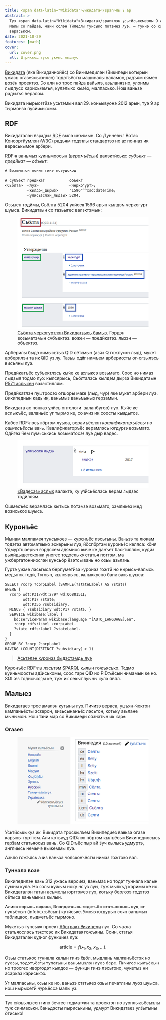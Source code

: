 ```yaml
---
title: <span data-latin="Wikidata">Викидата</span>лы 9 ар
abstract: >
  Туэ <span data-latin="Wikidata">Викидата</span>лэн усьтӥськемезлы 9 ар тырме.
  Малы со пайдаё, маин солэн Тӥледлы тунсыко потэмез луэ, — туннэ со сярысь
  вераськом.
date: 2021-10-29
features: [math]
cover:
  url: cover.png
  alt: Штрихкод тусо укмыс лыдпус
---
```


[<span data-latin="Wikidata">Викидата</span>][wikidata] (яке <span
data-latin-skip>Викиданнойёс</span>) со <span
data-latin="Wikimedi">Викимеди</span>лэн (<span
data-latin="Wikipedi">Википеди</span> котырын ужась огазеяськонлэн) тодэтъёсты
машиналы валамон, радъям сямен возён проектэз. Со али но трос пайда вайылэ,
азьланяз но, улонмы лыдпусо кариськемъя, кулэлыко кылёз, малпасько. Нош ваньзэ
радызъя вералом.

<span data-latin="Wikidata">Викидата</span> нырысетӥзэ усьтэмын вал 29.
коньывуонэ 2012 арын, туэ 9 ар тырмонзэ  пусйиськомы.

## RDF

<span data-latin="Wikidata">Викидата</span>лэн ёзрадыз <abbr title="Resourse
Description Framework">RDF</abbr> вылэ инъямын. Со Дунневыл Вотэс Консортӥумлэн
(W3C) радъям тодэтлы стандартэз но ас понназ ик вераськымон арбери.

RDF:я ваньмыз куиньмоосын (*верамъёсын*) валэктӥське: *субъект — предӥкат — 
объект*:

```turtle
# Возьматон понна гинэ псэудокод

# субъект предӥкат           объект
<Сьӧлта>  <луэ>              <черкогурт>;
          <кылдон_дырыз>     "1596"^^xsd:dateTime;
          <улӥсьёслэн_лыдзы> 5204.
```

Озьыен тодӥмы, Сьӧлта 5204 улӥсен 1596 арын кылдэм черкогурт шуыса.
<span data-latin="Wikidata">Викидата</span>ын со тазьыгес валэктэмын:

<figure>
<img alt="" src="wikidata-solta.png">
<figcaption>
<a href="https://www.wikidata.org/wiki/Q2511164">Сьӧлта черкогуртлэн
<span data-latin="Wikidata">Викидата</span>ысь бамыз</a>. Гордэн возьматэмын
субъектэз, вожен — предӥкатэз, лызэн — объектэз.
</figcaption>
</figure>

Арберилы быдэ нимысьтыз QID сётэмын (азяз Q гожпусэн лыд), мукет арберилэн та 
ик QID уз лу. Тазьы одӥг нимъем арбериосты ог-огзылэсь висъяны луэ.

Предӥкатъёс субъектлэсь кыӵе ке аслыксэ возьмато. Соос но нимаз лыдзыя тодмо 
луо: кылсярысь, Сьӧлталэсь кылдэм дырзэ Викидатаын [P571 аслыкен][P571] 
валэктӥллям.

Предӥкатлэн пуштросэз огшоры маке (лыд, чур) яке мукет арбери луэ.
<span data-latin="Wikipedi">Википеди</span>ын кадь ик, ваньмыз ваньмыныз герӟамын.

<span data-latin="Wikidata">Викидата</span> ас понназ улӥсь онтологи (валанбугор)
луэ. Кыӵе ке аслыкъёс, валанъёс уг тырмо ке, со ачиз ик соосты кылдытоз.

Кабес RDF:лэсь пӧртэм луыса, верамъёслэн *квалификаторъёссы* но *ошмесъёссы* 
вань. Квалификаторъёс верамлэсь югдурзэ возьмато. Одӥгез ӵем пумиськись
возьматосэз луэ дыр вадес.

<figure>
<img alt="Сьӧлта, улӥсьёслэн лыдзы 5204, вадесэз 2017 ар" src="qualifier.png">
<figcaption>
<a href="https://www.wikidata.org/wiki/Property:P585">«Вадесэз» аслык</a> валэктэ, ку улӥсьёслэсь верам лыдзэс тодӥллям.
</figcaption>
</figure>

Ошмесъёс верамлэсь кытысь потэмзэ возьмато, зэмлыкез мед возиськоз шуыса.

## Куронъёс

Мынам малпамея тунсыкоез — куронъёс лэсьтыны. Ваньзэ та люкам тодэтэз 
автоматлыко эскерыны луэ, йӧспӧртэм куронъёс келяса: кӧня Удмуртшаерын вордскем 
адямиос кыӵе ке данъет басьтӥллям, кудӥз вылӥдышетсконни уногес тодослыко 
статья поттэм, ма ужбергатонниослэн кунсьӧр ёзэтсы вань но озьы азьлань.

Гуртэ ужме лэсьтыса берпуметӥзэ куронэз гожтӥ но нырысь-валысь медытэк тодӥ, 
Тогоын, кылсярысь, калыккуспо банк вань шуыса:

```sparql
SELECT ?corp ?corpLabel (SAMPLE(?stateLabel) AS ?state)
WHERE {
  ?corp wdt:P31/wdt:279* wd:Q6881511;
        wdt:P17 ?state;
        wdt:P355 ?subsidiary.
  MINUS { ?subsidiary wdt:P17 ?state. }
  SERVICE wikibase:label {
    bd:serviceParam wikibase:language "[AUTO_LANGUAGE],en".
    ?corp rdfs:label ?corpLabel.
    ?state rdfs:label ?stateLabel.
  }
}
GROUP BY ?corp ?corpLabel
HAVING (COUNT(DISTINCT ?subsidiary) > 1)
```

> [Асьтэлэн куронэз быдэстэмды луэ](https://w.wiki/4HFr)

Куронъёс RDF:лы лэсьтэм [SPARQL][sparql-tut] кылын гожъясько. Тодмо куиньмоосты 
адӟиськомы, соос таре QID но PID:ъёсын нимамын ке но. SQL:ез тодӥськоды ке, туж 
ик секыт луыны кулэ ӧвӧл.

## Малыез

<span data-latin="Wikidata">Викидата</span>ез трос амалэн кутыны луэ. Пичизэ
вераса, ушъян-ӵектон кампаньёсты эскерон, визьсынанъёс лэсьтон, котьку азьлане
мынымон. Нош тани мар со Викимеди сӧзнэтын ик каре:

### Огазея

<figure class="float-right">
<img alt="Викидатаысь викикуспо чӧлсконъёс" src="languages.png">
</figure>

Усьтӥськыкуз ик, <span data-latin="Wikidata">Викидата</span> троскылъем <span
data-latin="Wikipedi">Википеди</span>ез ваньзэ огазе карыны турттэм.  Али
котькуд QID:лэн пӧртэм кылъёсын Википедиосысь герӟам статьяосыз вань. Со QID:ъёс
пыр ай ӟуч кылысь удмуртэ, англиысь немыче выжеммы луэ.

Азьло гожъясь ачиз ваньзэ чӧлсконъёсты нимаз гожтоно вал.

### Туннала возе

<span data-latin="Wikipedi">Википеди</span>лэн вань 312 ужась версиез, ваньмаз но
тодэт туннала калын луыны кулэ. Но солы кужым ноку но уз луы, туж мылкыд
каримы ке но. <span data-latin="Wikidata">Викидата</span>лэн татын асьмелы
юрттэмез луэ, котьку берлозэ тодэтэз сётыса ваньмыныз кылын.

Алиез сярысь вераса, <span data-latin="Wikidata">Викидата</span>ысь тодэтъёс
статьяосысь куд-ог пулъёсын (infobox:ъёсын) кутӥське. Умояз югдурын соин
ваньмыз таблицаос, лыдметъёс тырмоно.

Мукетыз тунсыко проект [<span data-latin="Abstract Wikipedia">Абстракт Википеди</span>][abstract]
луэ. Со чакла статьяослэсь тэкстсэс ик <span data-latin="Wikidata">Викидата</span>я
гожъяны. Соин, статья <span data-latin="Wikidata">Викидата</span>лэн куд-ог
функциез луэ:

$$\text{article} = f(x_1,x_2,x_3,\ldots).$$

Озьы статьяос туннала калын гинэ ӧвӧл, мыдлань малпанъёстэк но луозы, 
тодэтъёсты тупатыны ваньмызлэн луоз бере. Пичигес кылъёсын но тросгес ивортодэт 
кылдоз — функци гинэ лэсьтоно, мукетыз ни асэрказ кариськоз.

Уг малпаськы, озьы ке но, ваньзэ статьяез озьы печатланы луоз шуыса, нош 
нырысетӥ чуръёссэ малы уз.

---

Туэ сӥзьылысен гинэ ӟечгес тодматски та проектэн но луонлыкъёсызлы туж 
синмаськи. Ваньдэсты пыриськыны, удмурт
<span data-latin="Wikidata">Викидата</span>ез улӟытыны ӧтисько!

[wikidata]: https://wikidata.org/
[sparql-tut]: https://wdqs-tutorial.toolforge.org
[abstract]: https://meta.wikimedia.org/wiki/Abstract_Wikipedia
[P571]: https://www.wikidata.org/wiki/Property:P571
